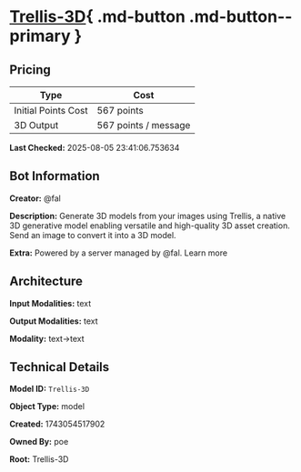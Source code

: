 # [Trellis-3D](https://poe.com/Trellis-3D){ .md-button .md-button--primary }

## Pricing

| Type | Cost |
|------|------|
| Initial Points Cost | 567 points |
| 3D Output | 567 points / message |

**Last Checked:** 2025-08-05 23:41:06.753634


## Bot Information

**Creator:** @fal

**Description:** Generate 3D models from your images using Trellis, a native 3D generative model enabling versatile and high-quality 3D asset creation. Send an image to convert it into a 3D model.

**Extra:** Powered by a server managed by @fal. Learn more


## Architecture

**Input Modalities:** text

**Output Modalities:** text

**Modality:** text->text


## Technical Details

**Model ID:** `Trellis-3D`

**Object Type:** model

**Created:** 1743054517902

**Owned By:** poe

**Root:** Trellis-3D
